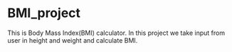# BMI_project
This is Body Mass Index(BMI) calculator. In this project we take input from user in height and weight and calculate BMI.
